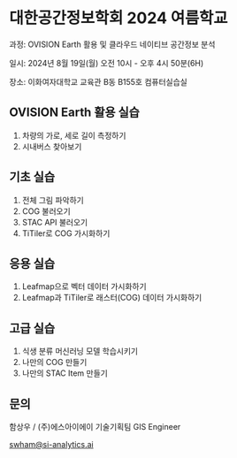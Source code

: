 # 대한공간정보학회 2024 여름학교

과정: OVISION Earth 활용 및 클라우드 네이티브 공간정보 분석

일시: 2024년 8월 19일(월) 오전 10시 - 오후 4시 50분(6H)

장소: 이화여자대학교 교육관 B동 B155호 컴퓨터실습실

## OVISION Earth 활용 실습

1. 차량의 가로, 세로 길이 측정하기
1. 시내버스 찾아보기

## 기초 실습

1. 전체 그림 파악하기
1. COG 불러오기
1. STAC API 불러오기
1. TiTiler로 COG 가시화하기

## 응용 실습

1. Leafmap으로 벡터 데이터 가시화하기
1. Leafmap과 TiTiler로 래스터(COG) 데이터 가시화하기

## 고급 실습

1. 식생 분류 머신러닝 모델 학습시키기
1. 나만의 COG 만들기
1. 나만의 STAC Item 만들기

## 문의

함상우 / (주)에스아이에이 기술기획팀 GIS Engineer

swham@si-analytics.ai
